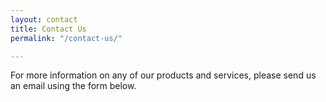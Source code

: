 ```yaml
---
layout: contact
title: Contact Us
permalink: "/contact-us/"

---
```

For more information on any of our products and services, please send us an email using the form below.